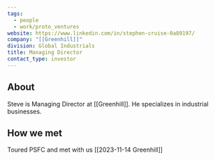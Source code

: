 ```yaml
---
tags:
  - people
  - work/proto_ventures
website: https://www.linkedin.com/in/stephen-cruise-0a89197/
company: "[[Greenhill]]"
division: Global Industrials
title: Managing Director
contact_type: investor
---
```

## About
Steve is Managing Director at [[Greenhill]]. He specializes in industrial businesses.

## How we met
Toured PSFC and met with us [[2023-11-14 Greenhill]]

